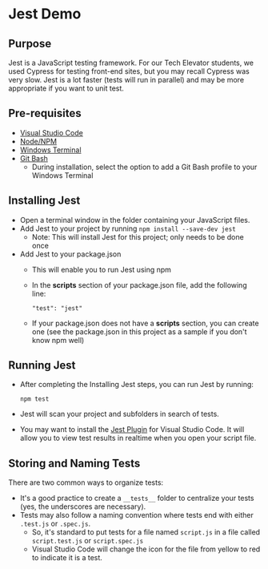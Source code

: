 # Jest Demo

## Purpose
Jest is a JavaScript testing framework. For our Tech Elevator students, we used Cypress for testing front-end sites, but you may recall Cypress was very slow. Jest is a lot faster (tests will run in parallel) and may be more appropriate if you want to unit test.

## Pre-requisites
* [Visual Studio Code](https://code.visualstudio.com/)
* [Node/NPM](https://nodejs.org/en/download)
* [Windows Terminal](https://apps.microsoft.com/detail/9N0DX20HK701?hl=en-us&gl=US)
* [Git Bash](https://git-scm.com/downloads)
  * During installation, select the option to add a Git Bash profile to your Windows Terminal

## Installing Jest
* Open a terminal window in the folder containing your JavaScript files. 
* Add Jest to your project by running `npm install --save-dev jest`
    * Note: This will install Jest for this project; only needs to be done once
* Add Jest to your package.json
    * This will enable you to run Jest using npm
    * In the **scripts** section of your package.json file, add the following line:

        `"test": "jest"`
    * If your package.json does not have a **scripts** section, you can create one (see the package.json in this project as a sample if you don't know npm well)

## Running Jest
* After completing the Installing Jest steps, you can run Jest by running:

    `npm test`
* Jest will scan your project and subfolders in search of tests. 
* You may want to install the [Jest Plugin](https://marketplace.visualstudio.com/items?itemName=Orta.vscode-jest) for Visual Studio Code. It will allow you to view test results in realtime when you open your script file.

## Storing and Naming Tests
There are two common ways to organize tests:
* It's a good practice to create a `__tests__` folder to centralize your tests (yes, the underscores are necessary).
* Tests may also follow a naming convention where tests end with either `.test.js` or `.spec.js`.
    * So, it's standard to put tests for a file named `script.js` in a file called `script.test.js` or `script.spec.js`
    * Visual Studio Code will change the icon for the file from yellow to red to indicate it is a test.
